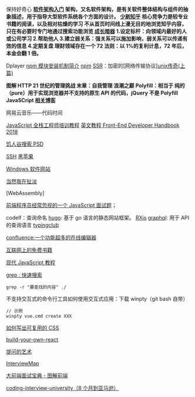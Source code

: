 保持好奇心
**[软件架构入门](http://www.ruanyifeng.com/blog/2016/09/software-architecture.html)
架构，又名软件架构，是有关软件整体结构与组件的抽象描述，用于指导大型软件系统各个方面的设计。
[少刷知乎](https://mp.weixin.qq.com/s/3qCOlpbjYX2dx66JkRDoaA)
核心竞争力是较专业书籍的阅读，以及相对枯燥的学习
不从首页时间线上漫无目的地浏览知乎内容，只在有必要时专门地通过搜索功能浏览
[成长暗器](https://mp.weixin.qq.com/s/LHK1A0Y_LIdC-djx4te2eQ) 1.设定标杆：向领域内最好的人或公司学习 2.帮助他人 3.建立弱关系：强关系可以施加影响，弱关系可以传递有效的信息 4.定期复盘
理财领域存在一个 72 法则：以 1%的复利计息，72 年后，本金会翻 1 倍。**

Dplayer
[npm 模块安装机制简介](http://www.ruanyifeng.com/blog/2016/01/npm-install.html)
[npm](https://juejin.im/post/5ab3f77df265da2392364341)
[SSR](https://zh.wikipedia.org/wiki/Secure_Shell)：加密的[网络传输协议][unix传奇(上篇)](https://coolshell.cn/articles/2322.html)

**图解 HTTP
21 世纪的管理挑战 末章：自我管理
浪潮之巅**
**Polyfill：相当于 纯的（pure）用于实现浏览器并不支持的原生 API 的代码，jQuery 不是 Polyfill JavaSCript [相关博客](https://segmentfault.com/a/1190000002593432)**

网易云音乐——代码时间

[JavaScript 全栈工程师培训教程](http://www.ruanyifeng.com/blog/2016/11/javascript.html)
[英文教程 Front-End Developer Handbook 2018](https://frontendmasters.com/books/front-end-handbook/2018/what-is-a-FD.html)

[饥人谷搜索 PSD](https://xiedaimala.com/courses/544b9100-f08e-4ea0-b4e1-5e0955276002#/common)

[SSH](http://www.ruanyifeng.com/blog/2011/12/ssh_remote_login.html)
[黑苹果](https://github.com/huangyz0918/Hackintosh-Installer-University)

[Windows 软件网站](https://love.appinn.com/)

[当然我在扯淡](http://www.yinwang.org/)

[WebAssembly]

[前端程序员经常忽视的一个 JavaScript 面试题](https://github.com/Wscats/Good-text-Share/issues/85)；

codelf：查询命名
[hugo](https://gohugo.io/documentation/): 基于 go 语言的静态网站框架。
[RXjs](https://rxjs.dev/)
[graphql](https://graphql.cn/): 用于 API 的查询语言
[typingclub](https://www.typingclub.com/)

[confluence:一个功能超多的在线编辑器](<[https://www.atlassian.com/software/confluence](https://www.atlassian.com/software/confluence)>)

[互联网上的免费书籍](https://github.com/ruanyf/free-books)

[现代 JavaScript 教程](https://zh.javascript.info/)

[grep : 快速搜索](https://www.runoob.com/linux/linux-comm-grep.html)

```
grep -r "要查找的内容" ./
```

不支持交互式的命令行工具如何使用交互式应用：下载 winpty（git bash 自带）

```
// 示例
winpty vue.cmd create XXX
```

[如何写出可复用的 CSS](https://adamwathan.me/css-utility-classes-and-separation-of-concerns/)

[build-your-own-react](https://pomb.us/build-your-own-react/)

[提问的艺术](https://github.com/ryanhanwu/How-To-Ask-Questions-The-Smart-Way/blob/master/README-zh_CN.md)

[InterviewMap](https://github.com/KieSun)

[大前端面试宝典 - 图解前端](https://lucifer.ren/fe-interview/#/?id=%e5%a4%a7%e5%89%8d%e7%ab%af%e9%9d%a2%e8%af%95%e5%ae%9d%e5%85%b8-%e5%9b%be%e8%a7%a3%e5%89%8d%e7%ab%af)

[coding-interview-university（8 个月到亚马逊）](https://github.com/jwasham/coding-interview-university)

